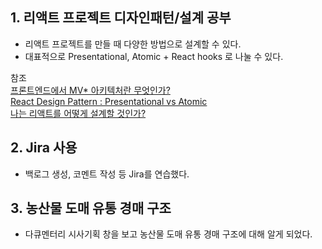 ## 1. 리액트 프로젝트 디자인패턴/설계 공부 
- 리액트 프로젝트를 만들 때 다양한 방법으로 설계할 수 있다.   
- 대표적으로 Presentational, Atomic + React hooks 로 나눌 수 있다.   

참조   
[프론트엔드에서 MV* 아키텍처란 무엇인가?](https://velog.io/@teo/%ED%94%84%EB%A1%A0%ED%8A%B8%EC%97%94%EB%93%9C%EC%97%90%EC%84%9C-MV-%EC%95%84%ED%82%A4%ED%85%8D%EC%B3%90%EB%9E%80-%EB%AC%B4%EC%97%87%EC%9D%B8%EA%B0%80%EC%9A%94)   
[React Design Pattern : Presentational vs Atomic](https://velog.io/@holim0/React-Design-Pattern)   
[나는 리액트를 어떻게 설계할 것인가?](https://doiler.tistory.com/38)   

## 2. Jira 사용
- 백로그 생성, 코멘트 작성 등 Jira를 연습했다.

## 3. 농산물 도매 유통 경매 구조
- 다큐멘터리 시사기획 창을 보고 농산물 도매 유통 경매 구조에 대해 알게 되었다.
